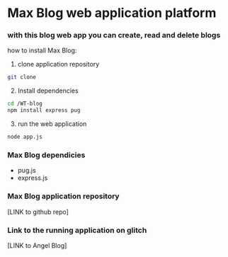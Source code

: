 # Max Blog web application platform

### with this blog web app you can create, read and delete blogs 

how to install Max Blog: 

1. clone application repository 
```bash
git clone 
```

2. Install dependencies
```bash
cd /WT-blog
npm install express pug
```

3. run the web application
```bash
node app.js
```  

### Max Blog dependicies 
- pug.js
- express.js



### Max Blog application repository
[LINK to github repo]

### Link to the running application on glitch 
[LINK to Angel Blog]


   